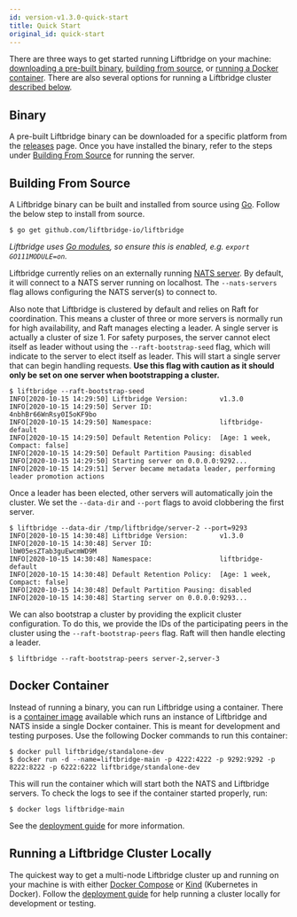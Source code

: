 ```yaml
---
id: version-v1.3.0-quick-start
title: Quick Start
original_id: quick-start
---
```


There are three ways to get started running Liftbridge on your machine:
[downloading a pre-built binary](#binary), [building from source](#building-from-source),
or [running a Docker container](#docker-container). There are also several
options for running a Liftbridge cluster [described below](#running-a-liftbridge-cluster-locally).

## Binary

A pre-built Liftbridge binary can be downloaded for a specific platform from
the [releases](https://github.com/liftbridge-io/liftbridge/releases) page. Once
you have installed the binary, refer to the steps under [Building From
Source](#building-from-source) for running the server.

## Building From Source

A Liftbridge binary can be built and installed from source using
[Go](https://golang.org/doc/install). Follow the below step to install from
source.

```shell
$ go get github.com/liftbridge-io/liftbridge
```
*Liftbridge uses [Go modules](https://github.com/golang/go/wiki/Modules), so
ensure this is enabled, e.g. `export GO111MODULE=on`.*

Liftbridge currently relies on an externally running
[NATS server](https://github.com/nats-io/gnatsd). By default, it will connect
to a NATS server running on localhost. The `--nats-servers` flag allows
configuring the NATS server(s) to connect to.

Also note that Liftbridge is clustered by default and relies on Raft for
coordination. This means a cluster of three or more servers is normally run
for high availability, and Raft manages electing a leader. A single server is
actually a cluster of size 1. For safety purposes, the server cannot elect
itself as leader without using the `--raft-bootstrap-seed` flag, which will
indicate to the server to elect itself as leader. This will start a single
server that can begin handling requests. **Use this flag with caution as it should
only be set on one server when bootstrapping a cluster.**

```shell
$ liftbridge --raft-bootstrap-seed
INFO[2020-10-15 14:29:50] Liftbridge Version:        v1.3.0
INFO[2020-10-15 14:29:50] Server ID:                 4nbhBr66WnRsy0I5oKF9bo
INFO[2020-10-15 14:29:50] Namespace:                 liftbridge-default
INFO[2020-10-15 14:29:50] Default Retention Policy:  [Age: 1 week, Compact: false]
INFO[2020-10-15 14:29:50] Default Partition Pausing: disabled
INFO[2020-10-15 14:29:50] Starting server on 0.0.0.0:9292...
INFO[2020-10-15 14:29:51] Server became metadata leader, performing leader promotion actions
```

Once a leader has been elected, other servers will automatically join the cluster.
We set the `--data-dir` and `--port` flags to avoid clobbering the first server.

```shell
$ liftbridge --data-dir /tmp/liftbridge/server-2 --port=9293
INFO[2020-10-15 14:30:48] Liftbridge Version:        v1.3.0
INFO[2020-10-15 14:30:48] Server ID:                 lbW05esZTab3guEwcmWD9M
INFO[2020-10-15 14:30:48] Namespace:                 liftbridge-default
INFO[2020-10-15 14:30:48] Default Retention Policy:  [Age: 1 week, Compact: false]
INFO[2020-10-15 14:30:48] Default Partition Pausing: disabled
INFO[2020-10-15 14:30:48] Starting server on 0.0.0.0:9293...
```

We can also bootstrap a cluster by providing the explicit cluster configuration.
To do this, we provide the IDs of the participating peers in the cluster using the
`--raft-bootstrap-peers` flag. Raft will then handle electing a leader.

```shell
$ liftbridge --raft-bootstrap-peers server-2,server-3
```

## Docker Container

Instead of running a binary, you can run Liftbridge using a container. There is
a [container image](https://hub.docker.com/r/liftbridge/standalone-dev)
available which runs an instance of Liftbridge and NATS inside a single Docker
container. This is meant for development and testing purposes. Use the
following Docker commands to run this container:

```shell
$ docker pull liftbridge/standalone-dev
$ docker run -d --name=liftbridge-main -p 4222:4222 -p 9292:9292 -p 8222:8222 -p 6222:6222 liftbridge/standalone-dev
```

This will run the container which will start both the NATS and Liftbridge
servers. To check the logs to see if the container started properly, run:

```shell
$ docker logs liftbridge-main
```

See the [deployment guide](./deployment.md) for more information.

## Running a Liftbridge Cluster Locally

The quickest way to get a multi-node Liftbridge cluster up and running on your
machine is with either [Docker Compose](https://docs.docker.com/compose) or
[Kind](https://kind.sigs.k8s.io) (Kubernetes in Docker). Follow the
[deployment guide](./deployment.md) for help running a cluster locally for
development or testing.
